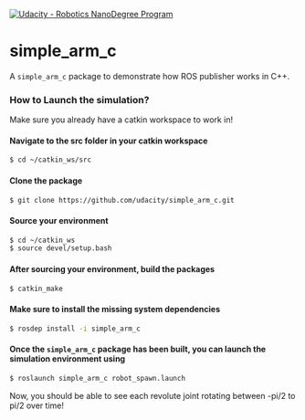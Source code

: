[![Udacity - Robotics NanoDegree Program](https://s3-us-west-1.amazonaws.com/udacity-robotics/Extra+Images/RoboND_flag.png)](https://www.udacity.com/robotics)

# simple_arm_c
A `simple_arm_c` package to demonstrate how ROS publisher works in C++.  

### How to Launch the simulation?
Make sure you already have a catkin workspace to work in!

#### Navigate to the src folder in your catkin workspace
```sh
$ cd ~/catkin_ws/src
```

#### Clone the package
```sh
$ git clone https://github.com/udacity/simple_arm_c.git
```

#### Source your environment
```sh
$ cd ~/catkin_ws
$ source devel/setup.bash
```

#### After sourcing your environment, build the packages
```sh
$ catkin_make
```

#### Make sure to install the missing system dependencies
```sh
$ rosdep install -i simple_arm_c
```

#### Once the `simple_arm_c` package has been built, you can launch the simulation environment using
```sh
$ roslaunch simple_arm_c robot_spawn.launch
```

Now, you should be able to see each revolute joint rotating between -pi/2 to pi/2 over time!
